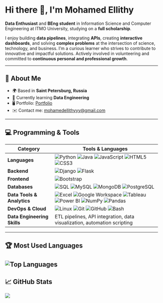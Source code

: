 # Hi there 👋, I'm Mohamed Ellithy

**Data Enthusiast** and **BEng student** in Information Science and Computer Engineering at ITMO University, studying on a **full scholarship**.  

I enjoy building **data pipelines**, integrating **APIs**, creating **interactive dashboards**, and solving **complex problems** at the intersection of science, technology, and business. I’m a curious learner who strives to contribute to innovative and impactful solutions. Actively involved in volunteering and committed to **continuous personal and professional growth**.  

---

## 📍 About Me
- 🌍 Based in **Saint Petersburg, Russia**
- 🧠 Currently learning **Data Engineering**
- 🖥️ Portfolio: [Portfolio](#)
- ✉️ Contact me: mohamedellithyyy@gmail.com

---

## 💻 Programming & Tools

| Category | Tools & Languages |
|----------|-----------------|
| **Languages** | ![Python](https://img.shields.io/badge/-Python-3776AB?style=for-the-badge&logo=python&logoColor=white) ![Java](https://img.shields.io/badge/-Java-007396?style=for-the-badge&logo=java&logoColor=white) ![JavaScript](https://img.shields.io/badge/-JavaScript-F7DF1E?style=for-the-badge&logo=javascript&logoColor=black) ![HTML5](https://img.shields.io/badge/-HTML5-E34F26?style=for-the-badge&logo=html5&logoColor=white) ![CSS3](https://img.shields.io/badge/-CSS3-1572B6?style=for-the-badge&logo=css3&logoColor=white) |
| **Backend** | ![Django](https://img.shields.io/badge/-Django-092E20?style=for-the-badge&logo=django&logoColor=white) ![Flask](https://img.shields.io/badge/-Flask-000000?style=for-the-badge&logo=flask&logoColor=white) |
| **Frontend** | ![Bootstrap](https://img.shields.io/badge/-Bootstrap-7952B3?style=for-the-badge&logo=bootstrap&logoColor=white) |
| **Databases** | ![SQL](https://img.shields.io/badge/-SQL-4479A1?style=for-the-badge&logo=sql&logoColor=white) ![MySQL](https://img.shields.io/badge/-MySQL-4479A1?style=for-the-badge&logo=mysql&logoColor=white) ![MongoDB](https://img.shields.io/badge/-MongoDB-47A248?style=for-the-badge&logo=mongodb&logoColor=white) ![PostgreSQL](https://img.shields.io/badge/-PostgreSQL-316192?style=for-the-badge&logo=postgresql&logoColor=white) |
| **Data Tools & Analytics** | ![Excel](https://img.shields.io/badge/-Excel-217346?style=for-the-badge&logo=microsoft-excel&logoColor=white) ![Google Workspace](https://img.shields.io/badge/-Google%20Workspace-F4B400?style=for-the-badge&logo=google&logoColor=white) ![Tableau](https://img.shields.io/badge/-Tableau-E97627?style=for-the-badge&logo=tableau&logoColor=white) ![Power BI](https://img.shields.io/badge/-Power%20BI-F2C811?style=for-the-badge&logo=powerbi&logoColor=black) ![NumPy](https://img.shields.io/badge/-NumPy-013243?style=for-the-badge&logo=numpy&logoColor=white) ![Pandas](https://img.shields.io/badge/-Pandas-150458?style=for-the-badge&logo=pandas&logoColor=white) |
| **DevOps & Cloud** | ![Linux](https://img.shields.io/badge/-Linux-FCC624?style=for-the-badge&logo=linux&logoColor=black) ![Git](https://img.shields.io/badge/-Git-F05032?style=for-the-badge&logo=git&logoColor=white) ![GitHub](https://img.shields.io/badge/-GitHub-181717?style=for-the-badge&logo=github&logoColor=white) ![Bash](https://img.shields.io/badge/-Bash-4EAA25?style=for-the-badge&logo=gnu-bash&logoColor=white) |
| **Data Engineering Skills** | ETL pipelines, API integration, data visualization, automation scripting |

---
## 🏆 Most Used Languages

![Top Languages](https://github-readme-stats.vercel.app/api/top-langs/?username=mohamedellithyyyy&layout=compact&theme=radical&hide=html,css&cache_seconds=3600)
---

## 📈 GitHub Stats

<a href="http://www.github.com/mohamedellithyyyy">
  <img src="https://github-readme-streak-stats.herokuapp.com/?user=mohamedellithyyyy&stroke=ffffff&background=1c1917&ring=0891b2&fire=0891b2&currStreakNum=ffffff&currStreakLabel=0891b2&sideNums=ffffff&sideLabels=ffffff&dates=ffffff&hide_border=true" />
</a>
